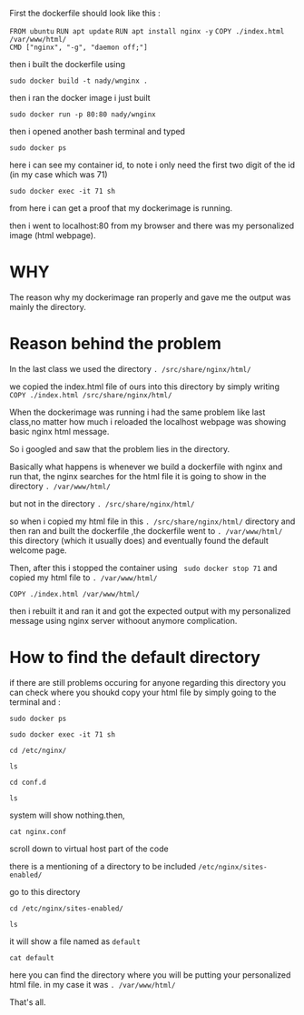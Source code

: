 First the dockerfile should look like this :

 `FROM ubuntu`
 `RUN apt update` 
 `RUN apt install nginx -y`
 `COPY ./index.html /var/www/html/`  
 `CMD ["nginx", "-g", "daemon off;"]`

then i built the dockerfile using 

`sudo docker build -t nady/wnginx .`

then i ran the docker image i just built

`sudo docker run -p 80:80 nady/wnginx`

then i opened another bash terminal and typed

`sudo docker ps`

here i can see my container id, to note i only need the first two digit of the id (in my case which was 71)

`sudo docker exec -it 71 sh`

from here i can get a proof that my dockerimage is running.

then i went to localhost:80 from my browser and there was my personalized image (html webpage).

# WHY

The reason why my dockerimage ran properly and gave me the output was mainly the directory.


# Reason behind the problem

In the last class we used the directory `. /src/share/nginx/html/`

we copied the index.html file of ours into this directory by simply writing `COPY ./index.html /src/share/nginx/html/`

When the dockerimage was running i had the same problem like last class,no matter how much i reloaded the localhost webpage was showing basic nginx html message.

So i googled and saw that the problem lies in the directory.

Basically what happens is whenever we build a dockerfile with nginx and run that, the nginx searches for the html file it is going to show in the directory `. /var/www/html/`

but not in the directory `. /src/share/nginx/html/`

so when i copied my html file in this  `. /src/share/nginx/html/` directory and then ran and built the dockerfile ,the dockerfile went to  `. /var/www/html/` this directory (which it usually does) and eventually found the default welcome page.

Then, after this i stopped the container using ` sudo docker stop 71` and copied my html file to  `. /var/www/html/`

`COPY ./index.html /var/www/html/`

then i rebuilt it and ran it and got the expected output with my personalized message using nginx server withoout anymore complication.

# How to find the default directory


if there are still problems occuring for anyone regarding this directory you can check where you shoukd copy your html file by simply going to the terminal and :

`sudo docker ps`

`sudo docker exec -it 71 sh`

`cd /etc/nginx/`

`ls`

`cd conf.d`

`ls`

system will show nothing.then, 

`cat nginx.conf`

scroll down to virtual host part of the code

there is a mentioning of a directory to be included `/etc/nginx/sites-enabled/`

go to this directory

`cd /etc/nginx/sites-enabled/`

`ls`

it will show a file named as `default`

`cat default`

here you can find the directory where you will be putting your personalized html file.
in my case it was `. /var/www/html/`

That's all.